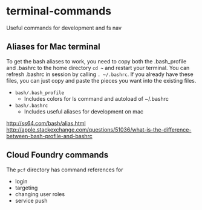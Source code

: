 # terminal-commands

Useful commands for development and fs nav

## Aliases for Mac terminal

To get the bash aliases to work, you need to copy both the .bash_profile and .bashrc to the home directory `cd ~` and restart your terminal. You can refresh .bashrc in session by calling `. ~/.bashrc`. If you already have these files, you can just copy and paste the pieces you want into the existing files.

* `bash/.bash_profile`
  * Includes colors for ls command and autoload of ~/.bashrc
* `bash/.bashrc`
  * Includes useful aliases for development on mac
  
http://ss64.com/bash/alias.html
http://apple.stackexchange.com/questions/51036/what-is-the-difference-between-bash-profile-and-bashrc

## Cloud Foundry commands

The `pcf` directory has command references for
* login
* targeting
* changing user roles
* service push
